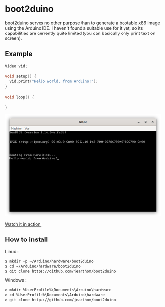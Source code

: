 # boot2duino
boot2duino serves no other purpose than to generate a bootable x86 image using the Arduino IDE. I haven't found a suitable use for it yet, so its capabilities are currently quite limited (you can basically only print text on screen).

## Example
```c++
Video vid;

void setup() {
  vid.print("Hello world, from Arduino!");
}

void loop() {
  
}
```

![boot2duino generated image running inside QEMU](doc/demo.png)


[Watch it in action!](https://vimeo.com/656339999)

## How to install
Linux :
```
$ mkdir -p ~/Arduino/hardware/boot2duino
$ cd ~/Arduino/hardware/boot2duino
$ git clone https://github.com/jeanthom/boot2duino
```

Windows :
```
> mkdir %UserProfile%\Documents\Arduino\hardware
> cd %UserProfile%\Documents\Arduino\hardware
> git clone https://github.com/jeanthom/boot2duino
```
